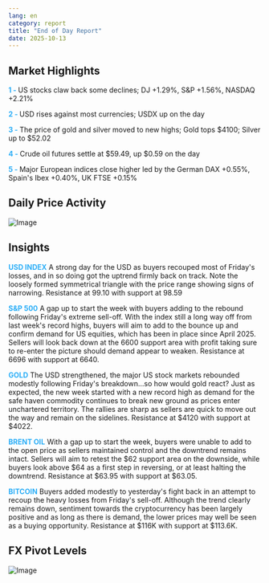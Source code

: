```yaml
---
lang: en
category: report
title: "End of Day Report"
date: 2025-10-13
---
```



<h2>Market Highlights</h2>
<strong style="color: #2caef7;">1 - </strong> US stocks claw back some declines; DJ +1.29%, S&P +1.56%, NASDAQ +2.21%

<strong style="color: #2caef7;">2 - </strong> USD rises against most currencies; USDX up on the day

<strong style="color: #2caef7;">3 - </strong> The price of gold and silver moved to new highs; Gold tops $4100; Silver up to $52.02

<strong style="color: #2caef7;">4 - </strong> Crude oil futures settle at $59.49, up $0.59 on the day

<strong style="color: #2caef7;">5 - </strong> Major European indices close higher led by the German DAX +0.55%, Spain's Ibex +0.40%, UK FTSE +0.15%



<h2>Daily Price Activity</h2>
<img src="https://markleighedu.github.io/img/Oct-2025/13-Oct-2025/price.jpg" alt="Image"/>

<h2>Insights</h2>
<strong style="color: #2caef7;">USD INDEX</strong> A strong day for the USD as buyers recouped most of Friday's losses, and in so doing got the uptrend firmly back on track. Note the loosely formed symmetrical triangle with the price range showing signs of narrowing. Resistance at 99.10 with support at 98.59 

<strong style="color: #2caef7;">S&P 500</strong> A gap up to start the week with buyers adding to the rebound following Friday's extreme sell-off. With the index still a long way off from last week's record highs, buyers will aim to add to the bounce up and confirm demand for US equities, which has been in place since April 2025. Sellers will look back down at the 6600 support area with profit taking sure to re-enter the picture should demand appear to weaken. Resistance at 6696 with support at 6640.  

<strong style="color: #2caef7;">GOLD</strong> The USD strengthened, the major US stock markets rebounded modestly following Friday's breakdown…so how would gold react? Just as expected, the new week started with a new record high as demand for the safe haven commodity continues to break new ground as prices enter unchartered territory. The rallies are sharp as sellers are quick to move out the way and remain on the sidelines. Resistance at $4120 with support at $4022. 

<strong style="color: #2caef7;">BRENT OIL</strong> With a gap up to start the week, buyers were unable to add to the open price as sellers maintained control and the downtrend remains intact. Sellers will aim to retest the $62 support area on the downside, while buyers look above $64 as a first step in reversing, or at least halting the downtrend. Resistance at $63.95 with support at $63.05.  

<strong style="color: #2caef7;">BITCOIN</strong> Buyers added modestly to yesterday's fight back in an attempt to recoup the heavy losses from Friday's sell-off. Although the trend clearly remains down, sentiment towards the cryptocurrency has been largely positive and as long as there is demand, the lower prices may well be seen as a buying opportunity. Resistance at $116K with support at $113.6K.



<h2>FX Pivot Levels</h2>
<img src="https://markleighedu.github.io/img/Oct-2025/13-Oct-2025/pivot.jpg" alt="Image"/>
